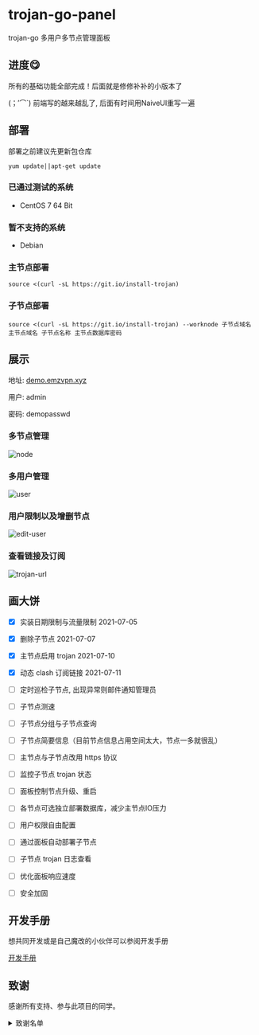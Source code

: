 # trojan-go-panel
trojan-go 多用户多节点管理面板

## 进度😋
所有的基础功能全部完成！后面就是修修补补的小版本了

(；′⌒`) 前端写的越来越乱了, 后面有时间用NaiveUI重写一遍

## 部署

部署之前建议先更新包仓库

`yum update||apt-get update`

### 已通过测试的系统

- CentOS 7 64 Bit

### 暂不支持的系统

- Debian

### 主节点部署

`source <(curl -sL https://git.io/install-trojan)`

### 子节点部署
`source <(curl -sL https://git.io/install-trojan) --worknode 子节点域名 主节点域名 子节点名称 主节点数据库密码`

## 展示

地址: [demo.emzvpn.xyz](http://demo.emzvpn.xyz/)

用户: admin

密码: demopasswd

### 多节点管理
![node](./.github/source/node.png)
### 多用户管理
![user](./.github/source/user.png)
### 用户限制以及增删节点
![edit-user](./.github/source/edit-user.png)
### 查看链接及订阅
![trojan-url](./.github/source/trojan-url.png)

## 画大饼

- [x] 实装日期限制与流量限制  2021-07-05
- [x] 删除子节点  2021-07-07
- [x] 主节点启用 trojan  2021-07-10
- [x] 动态 clash 订阅链接  2021-07-11
- [ ] 定时巡检子节点, 出现异常则邮件通知管理员
- [ ] 子节点测速
- [ ] 子节点分组与子节点查询
- [ ] 子节点简要信息（目前节点信息占用空间太大，节点一多就很乱）
- [ ] 主节点与子节点改用 https 协议
- [ ] 监控子节点 trojan 状态
- [ ] 面板控制节点升级、重启
- [ ] 各节点可选独立部署数据库，减少主节点IO压力
- [ ] 用户权限自由配置
- [ ] 通过面板自动部署子节点
- [ ] 子节点 trojan 日志查看
- [ ] 优化面板响应速度
- [ ] 安全加固


## 开发手册

想共同开发或是自己魔改的小伙伴可以参阅开发手册

[开发手册](https://github.com/ermaozi/trojan-go-panel/wiki/%E5%BC%80%E5%8F%91%E6%89%8B%E5%86%8C)

## 致谢

感谢所有支持、参与此项目的同学。

<details>
<summary>致谢名单</summary>

| 时间 | 称呼 | 说明 |
| ---- | ---- | ---- |
| 2021-07-03 | **我媳妇** | 媳妇看我天天肝到两点钟实在辛苦，赞助10元红包。在此答谢。|

</details>

